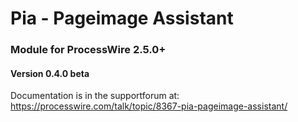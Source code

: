 Pia - Pageimage Assistant
======================

### Module for ProcessWire 2.5.0+

#### Version 0.4.0 beta

Documentation is in the supportforum at:
https://processwire.com/talk/topic/8367-pia-pageimage-assistant/

